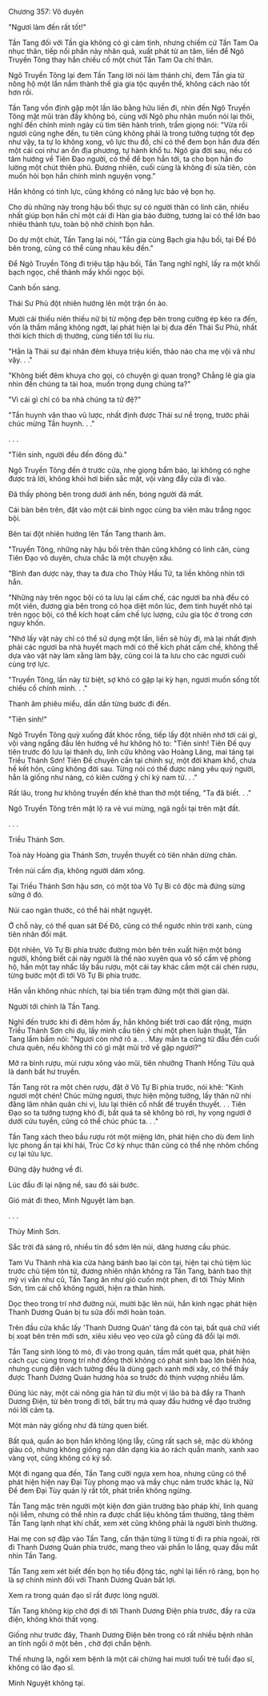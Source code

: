 




Chương 357: Vô duyên


"Ngươi làm đến rất tốt!"

Tần Tang đối với Tần gia không có gì cảm tình, nhưng chiếm cứ Tần Tam Oa nhục thân, tiếp nối phần này nhân quả, xuất phát từ an tâm, liền để Ngô Truyền Tông thay hắn chiếu cố một chút Tần Tam Oa chí thân.

Ngô Truyền Tông lại đem Tần Tang lời nói làm thánh chỉ, đem Tần gia từ nông hộ một lần nắm thành thế gia gia tộc quyền thế, không cách nào tốt hơn rồi.

Tần Tang vốn định gặp một lần lão bằng hữu liền đi, nhìn đến Ngô Truyền Tông mặt mũi tràn đầy không bỏ, cùng với Ngô phu nhân muốn nói lại thôi, nghĩ đến chính mình ngày cũ tìm tiên hành trình, trầm giọng nói: "Vừa rồi ngươi cũng nghe đến, tu tiên cũng không phải là trong tưởng tượng tốt đẹp như vậy, ta tự lo không xong, vô lực thu đồ, chỉ có thể đem bọn hắn đưa đến một cái coi như an ổn địa phương, tự hành khổ tu. Ngô gia đời sau, nếu có tâm hướng về Tiên Đạo người, có thể để bọn hắn tới, ta cho bọn hắn đo lường một chút thiên phú. Đương nhiên, cuối cùng là không đi sửa tiên, còn muốn hỏi bọn hắn chính mình nguyện vọng."

Hắn không có tinh lực, cũng không có năng lực bảo vệ bọn họ.

Cho dù những này trong hậu bối thực sự có người thân có linh căn, nhiều nhất giúp bọn hắn chỉ một cái đi Hàn gia bảo đường, tương lai có thể lớn bao nhiêu thành tựu, toàn bộ nhờ chính bọn hắn.

Do dự một chút, Tần Tang lại nói, "Tần gia cùng Bạch gia hậu bối, tại Đế Đô bên trong, cũng có thể cùng nhau kêu đến."

Để Ngô Truyền Tông đi triệu tập hậu bối, Tần Tang nghĩ nghĩ, lấy ra một khối bạch ngọc, chế thành mấy khối ngọc bội.

Canh bốn sáng.

Thái Sư Phủ đột nhiên hướng lên một trận ồn ào.

Mười cái thiếu niên thiếu nữ bị từ mộng đẹp bên trong cưỡng ép kéo ra đến, vốn là thầm mắng không ngớt, lại phát hiện lại bị đưa đến Thái Sư Phủ, nhất thời kích thích dị thường, cùng tiến tới líu ríu.

"Hẳn là Thái sư đại nhân đêm khuya triệu kiến, thảo nào cha mẹ vội vã như vậy. . ."

"Không biết đêm khuya cho gọi, có chuyện gì quan trọng? Chẳng lẽ gia gia nhìn đến chúng ta tài hoa, muốn trọng dụng chúng ta?"

"Vì cái gì chỉ có ba nhà chúng ta tử đệ?"

"Tần huynh văn thao vũ lược, nhất định được Thái sư nể trọng, trước phải chúc mừng Tần huynh. . ."

. . .

"Tiên sinh, người đều đến đông đủ."

Ngô Truyền Tông đến ở trước cửa, nhẹ giọng bẩm báo, lại không có nghe được trả lời, không khỏi hơi biến sắc mặt, vội vàng đẩy cửa đi vào.

Đã thấy phòng bên trong dưới ánh nến, bóng người đã mất.

Cái bàn bên trên, đặt vào một cái bình ngọc cùng ba viên màu trắng ngọc bội.

Bên tai đột nhiên hướng lên Tần Tang thanh âm.

"Truyền Tông, những này hậu bối trên thân cũng không có linh căn, cùng Tiên Đạo vô duyên, chưa chắc là một chuyện xấu.

"Bình đan dược này, thay ta đưa cho Thủy Hầu Tử, ta liền không nhìn tới hắn.

"Những này trên ngọc bội có ta lưu lại cấm chế, các ngươi ba nhà đều có một viên, đương gia bên trong có họa diệt môn lúc, đem tinh huyết nhỏ tại trên ngọc bội, có thể kích hoạt cấm chế lực lượng, cứu gia tộc ở trong cơn nguy khốn.

"Nhớ lấy vật này chỉ có thể sử dụng một lần, liền sẽ hủy đi, mà lại nhất định phải các ngươi ba nhà huyết mạch mới có thể kích phát cấm chế, không thể dựa vào vật này làm xằng làm bậy, cũng coi là ta lưu cho các ngươi cuối cùng trợ lực.

"Truyền Tông, lần này từ biệt, sợ khó có gặp lại kỳ hạn, ngươi muốn sống tốt chiếu cố chính mình. . ."

Thanh âm phiêu miểu, dần dần từng bước đi đến.

"Tiên sinh!"

Ngô Truyền Tông quỳ xuống đất khóc rống, tiếp lấy đột nhiên nhớ tới cái gì, vội vàng ngẩng đầu lên hướng về hư không hô to: "Tiên sinh! Tiên Đế quy tiên trước đó lưu lại thánh dụ, linh cữu không vào Hoàng Lăng, mai táng tại Triều Thánh Sơn! Tiên Đế chuyên cần tại chính sự, một đời kham khổ, chưa hề kết hôn, cũng không đời sau. Từng nói có thể được nàng yêu quý người, hẳn là giống như nàng, có kiên cường ý chí kỳ nam tử. . ."

Rất lâu, trong hư không truyền đến khẽ than thở một tiếng, "Ta đã biết. . ."

Ngô Truyền Tông trên mặt lộ ra vẻ vui mừng, ngã ngồi tại trên mặt đất.

. . .

Triều Thánh Sơn.

Toà này Hoàng gia Thánh Sơn, truyền thuyết có tiên nhân dừng chân.

Trên núi cấm địa, không người dám xông.

Tại Triều Thánh Sơn hậu sơn, có một tòa Vô Tự Bi cô độc mà đứng sừng sững ở đó.

Núi cao ngàn thước, có thể hái nhật nguyệt.

Ở chỗ này, có thể quan sát Đế Đô, cũng có thể ngước nhìn trời xanh, cùng tiên nhân đối mặt.

Đột nhiên, Vô Tự Bi phía trước đường mòn bên trên xuất hiện một bóng người, không biết cái này người là thế nào xuyên qua vô số cấm vệ phòng hộ, hắn một tay nhấc lấy bầu rượu, một cái tay khác cầm một cái chén rượu, từng bước một đi tới Vô Tự Bi phía trước.

Hắn vẫn không nhúc nhích, tại bia tiền trạm đứng một thời gian dài.

Người tới chính là Tần Tang.

Nghĩ đến trước khi đi đêm hôm ấy, hắn không biết trời cao đất rộng, mượn Triều Thánh Sơn chi dụ, lấy minh cầu tiên ý chí một phen luận thuật, Tần Tang lẩm bẩm nói: "Ngươi còn nhớ rõ a. . . May mắn ta cũng từ đầu đến cuối chưa quên, nếu không thì có gì mặt mũi trở về gặp ngươi?"

Mở ra bình rượu, mùi rượu xông vào mũi, tiên nhưỡng Thanh Hồng Tửu quả là danh bất hư truyền.

Tần Tang rót ra một chén rượu, đặt ở Vô Tự Bi phía trước, nói khẽ: "Kính ngươi một chén! Chúc mừng ngươi, thực hiện mộng tưởng, lấy thân nữ nhi đăng lâm nhân quân chi vị, lưu lại thiên cổ nhất đế truyền thuyết. . . Tiên Đạo so ta tưởng tượng khó đi, bất quá ta sẽ không bỏ rơi, hy vọng ngươi ở dưới cửu tuyền, cũng có thể chúc phúc ta. . ."

Tần Tang xách theo bầu rượu rót một miệng lớn, phát hiện cho dù đem linh lực phong ấn tại khí hải, Trúc Cơ kỳ nhục thân cũng có thể nhẹ nhõm chống cự lại tửu lực.

Đứng dậy hướng về đi.

Lúc đầu đi lại nặng nề, sau đó sải bước.

Gió mát đi theo, Minh Nguyệt làm bạn.

. . .

Thúy Minh Sơn.

Sắc trời đã sáng rõ, nhiều tín đồ sớm lên núi, dâng hương cầu phúc.

Tam Vu Thành nhà kia cửa hàng bánh bao lại còn tại, hiện tại chủ tiệm lúc trước chủ tiệm tôn tử, đương nhiên nhận không ra Tần Tang, bánh bao thịt mỹ vị vẫn như cũ, Tần Tang ăn như gió cuốn một phen, đi tới Thúy Minh Sơn, tìm cái chỗ không người, hiện ra thân hình.

Dọc theo trong trí nhớ đường núi, mười bậc lên núi, hắn kinh ngạc phát hiện Thanh Dương Quán bị tu sửa đổi mới hoàn toàn.

Trên đầu cửa khắc lấy 'Thanh Dương Quán' tảng đá còn tại, bất quá chữ viết bị xoạt bên trên mới sơn, xiêu xiêu vẹo vẹo cửa gỗ cũng đã đổi lại mới.

Tần Tang sinh lòng tò mò, đi vào trong quán, tầm mắt quét qua, phát hiện cách cục cùng trong trí nhớ đồng thời không có phát sinh bao lớn biến hóa, nhưng cung điện vách tường đều là dùng gạch xanh mới xây, có thể thấy được Thanh Dương Quán hương hỏa so trước đó thịnh vượng nhiều lắm.

Đúng lúc này, một cái nông gia hán tử dìu một vị lão bà bà đẩy ra Thanh Dương Điện, từ bên trong đi tới, bất trụ mà quay đầu hướng về đạo trưởng nói lời cảm tạ.

Một màn này giống như đã từng quen biết.

Bất quá, quần áo bọn hắn không lộng lẫy, cũng rất sạch sẽ, mặc dù không giàu có, nhưng không giống nạn dân dạng kia áo rách quần manh, xanh xao vàng vọt, cũng không có ký sổ.

Một đi ngang qua đến, Tần Tang cưỡi ngựa xem hoa, nhưng cũng có thể phát hiện hiện nay Đại Tùy phong mạo và mấy chục năm trước khác lạ, Nữ Đế đem Đại Tùy quản lý rất tốt, phát triển không ngừng.

Tần Tang mặc trên người một kiện đơn giản trường bào pháp khí, linh quang nội liễm, nhưng có thể nhìn ra được chất liệu không tầm thường, tăng thêm Tần Tang lạnh nhạt khí chất, xem xét cũng không phải là người bình thường.

Hai mẹ con sợ đập vào Tần Tang, cẩn thận từng li từng tí đi ra phía ngoài, rời đi Thanh Dương Quán phía trước, mang theo vài phần lo lắng, quay đầu mắt nhìn Tần Tang.

Tần Tang xem xét biết đến bọn họ tiểu động tác, nghĩ lại liền rõ ràng, bọn họ là sợ chính mình đối với Thanh Dương Quán bất lợi.

Xem ra trong quán đạo sĩ rất được lòng người.

Tần Tang không kịp chờ đợi đi tới Thanh Dương Điện phía trước, đẩy ra cửa điện, không khỏi thất vọng.

Giống như trước đây, Thanh Dương Điện bên trong có rất nhiều bệnh nhân an tĩnh ngồi ở một bên , chờ đợi chẩn bệnh.

Thế nhưng là, ngồi xem bệnh là một cái chừng hai mươi tuổi trẻ tuổi đạo sĩ, không có lão đạo sĩ.

Minh Nguyệt không tại.




